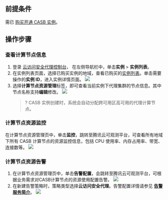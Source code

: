 ## 前提条件
需已 [购买开通 CASB 实例](https://cloud.tencent.com/document/product/1303/53298)。

## 操作步骤
### 查看计算节点信息
1. 登录 [云访问安全代理控制台](https://console.cloud.tencent.com/casb)， 在左侧导航栏中，单击**实例** > **实例列表**。
2. 在实例列表页面，选择已购买实例的地域，查看已购买的[实例列表](https://console.cloud.tencent.com/casb)。单击需要操作的**实例 ID**，进入实例详情页面。
![](https://qcloudimg.tencent-cloud.cn/raw/918ba4e058e27001bb207e702d85c55c.png)
2. 选择**计算节点资源管理**标签，即可查看当前实例下代理集群的节点信息。其中节点名称支持**编辑**修改。
    ![](https://qcloudimg.tencent-cloud.cn/raw/8d0b21009417d4c185ad79f86a126a1f.png)
    >? CASB 实例创建时，系统会自动分配跨可用区高可用的代理计算节点。
   
### 计算节点资源监控
在计算节点资源管理页中，单击**监控**，跳转至腾讯云可观测平台，可查看所有地域下所有 CASB 计算节点的资源监控信息，包括 CPU 使用率、内存占用率、带宽、连接数等。
 ![](https://qcloudimg.tencent-cloud.cn/raw/8ba5173b052afb69aa7e7b6771472fda.png)

### 计算节点资源告警
1. 在计算节点资源管理页中，单击**告警配置**，会跳转至腾讯云可观测平台，可根据业务需求对CASB计算节点的资源使用配置告警。
    ![](https://qcloudimg.tencent-cloud.cn/raw/533e3d63ca1da7f208873e9841f3146e.png)
2. 在新建告警策略时，策略类型选择**云访问安全代理**。告警配置详情请参见 [**告警服务简介**](https://cloud.tencent.com/document/product/248/6126)。
    ![](https://qcloudimg.tencent-cloud.cn/raw/d35f4851093376bd6f6e8142c95a65a2.png)
